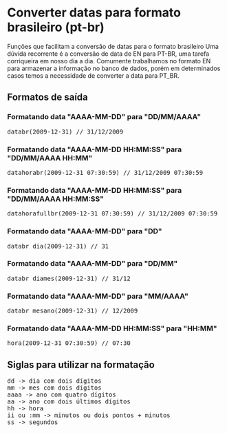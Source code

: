 # Converter datas para formato brasileiro (pt-br)
<p>Funções que facilitam a conversão de datas para o formato brasileiro
Uma dúvida recorrente é a conversão de data de EN para PT-BR, uma tarefa corriqueira em nosso dia a dia.
Comumente trabalhamos no formato EN para armazenar a informação no banco de dados, porém em determinados casos temos a necessidade de converter a data para PT_BR.</p>

## Formatos de saída

### Formatando data "AAAA-MM-DD" para "DD/MM/AAAA"
<pre>
databr(2009-12-31) // 31/12/2009
</pre>

### Formatando data "AAAA-MM-DD HH:MM:SS" para "DD/MM/AAAA HH:MM"
<pre>
datahorabr(2009-12-31 07:30:59) // 31/12/2009 07:30:59
</pre>

### Formatando data "AAAA-MM-DD HH:MM:SS" para "DD/MM/AAAA HH:MM:SS"
<pre>
datahorafullbr(2009-12-31 07:30:59) // 31/12/2009 07:30:59
</pre>

### Formatando data "AAAA-MM-DD" para "DD"
<pre>
databr_dia(2009-12-31) // 31
</pre>

### Formatando data "AAAA-MM-DD" para "DD/MM"
<pre>
databr_diames(2009-12-31) // 31/12
</pre>

### Formatando data "AAAA-MM-DD" para "MM/AAAA"
<pre>
databr_mesano(2009-12-31) // 12/2009
</pre>

### Formatando data "AAAA-MM-DD HH:MM:SS" para "HH:MM"
<pre>
hora(2009-12-31 07:30:59) // 07:30
</pre>

## Siglas para utilizar na formatação
<pre>
dd -> dia com dois dígitos
mm -> mes com dois dígitos
aaaa -> ano com quatro dígitos
aa -> ano com dois últimos dígitos
hh -> hora
ii ou :mm -> minutos ou dois pontos + minutos
ss -> segundos
</pre>
